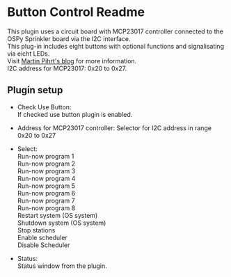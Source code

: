 Button Control Readme
====

This plugin uses a circuit board with MCP23017 controller connected to the OSPy Sprinkler board via the I2C interface.  
This plug-in includes eight buttons with optional functions and signalisating via eicht LEDs.  
Visit <a href="https://pihrt.com/elektronika/323-moje-raspberry-pi-plugin-ospy-8-tlacitek-8-led">Martin Pihrt's blog</a> for more information.    
I2C address for MCP23017: 0x20 to 0x27.  

Plugin setup
-----------
* Check Use Button:  
  If checked use button plugin is enabled.  

* Address for MCP23017 controller:
  Selector for I2C address in range 0x20 to 0x27  

* Select:  
  Run-now program 1  
  Run-now program 2  
  Run-now program 3  
  Run-now program 4  
  Run-now program 5  
  Run-now program 6  
  Run-now program 7  
  Run-now program 8  
  Restart system (OS system)  
  Shutdown system (OS system)  
  Stop stations  
  Enable scheduler  
  Disable Scheduler  
* Status:  
  Status window from the plugin.   
